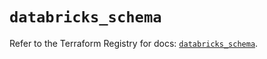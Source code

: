 # `databricks_schema`

Refer to the Terraform Registry for docs: [`databricks_schema`](https://registry.terraform.io/providers/databricks/databricks/1.89.0/docs/resources/schema).
